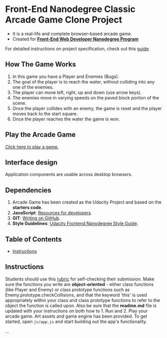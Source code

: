 # Front-End Nanodegree Classic Arcade Game Clone Project

- It is a real-life and complete browser-based arcade game. 
- Created for [**Front-End Web Developer Nanodegree Program**](https://eu.udacity.com/)

For detailed instructions on project specification, check out this [guide](https://docs.google.com/document/d/1v01aScPjSWCCWQLIpFqvg3-vXLH2e8_SZQKC8jNO0Dc/pub?embedded=true).

## How The Game Works

1. In this game you have a Player and Enemies (Bugs). 
2. The goal of the player is to reach the water, without colliding into any one of the enemies. 
3. The player can move left, right, up and down (use arrow keys).
4. The enemies move in varying speeds on the paved block portion of the scene. 
5. Once the player collides with an enemy, the game is reset and the player moves back to the start square.
6. Once the player reaches the water the game is won.

## Play the Arcade Game

[Click here to play a game.](https://marcinmrow.github.io/Classic-Arcade-Game-Clone/)

## Interface design

Application components are usable across desktop browsers.

## Dependencies

1. Arcade Game has been created as the Udacity Project and based on the **starters code**.
2. **JavaScript**: [Resources for developers](https://developer.mozilla.org/en-US/).
3. **GIT**: [Writing on GitHub](https://help.github.com/articles/basic-writing-and-formatting-syntax/#links).
4. **Style Guidelines**: [Udacity Frontend Nanodegree Style Guide](http://udacity.github.io/frontend-nanodegree-styleguide/index.html).

## Table of Contents

* [Instructions](#instructions)

## Instructions

Students should use this [rubric](https://review.udacity.com/#!/projects/2696458597/rubric) for self-checking their submission. 
Make sure the functions you write are **object-oriented** - either class functions (like Player and Enemy) or class prototype functions such as Enemy.prototype.checkCollisions, and that the keyword 'this' is used appropriately within your class and class prototype functions to refer to the object the function is called upon. 
Also be sure that the **readme.md** file is updated with your instructions on both how to 1. Run and 2. Play your arcade game.
Art assets and game engine has been provided.
To get started, open `js/app.js` and start building out the app's functionality.

...





